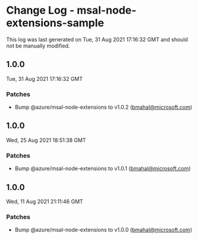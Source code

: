 # Change Log - msal-node-extensions-sample

This log was last generated on Tue, 31 Aug 2021 17:16:32 GMT and should not be manually modified.

<!-- Start content -->

## 1.0.0

Tue, 31 Aug 2021 17:16:32 GMT

### Patches

- Bump @azure/msal-node-extensions to v1.0.2 (bmahal@microsoft.com)

## 1.0.0

Wed, 25 Aug 2021 18:51:38 GMT

### Patches

- Bump @azure/msal-node-extensions to v1.0.1 (bmahal@microsoft.com)

## 1.0.0

Wed, 11 Aug 2021 21:11:46 GMT

### Patches

- Bump @azure/msal-node-extensions to v1.0.0 (bmahal@microsoft.com)
